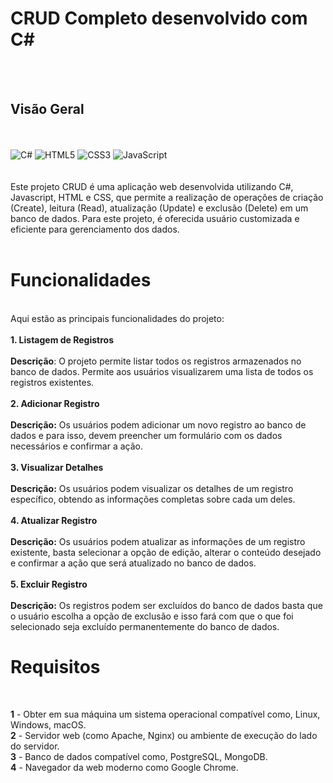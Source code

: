 # CRUD Completo desenvolvido com C#
<br><br>
## Visão Geral
<br><br>
![C#](https://img.shields.io/badge/c%23-%23239120.svg?style=for-the-badge&logo=c-sharp&logoColor=white)
![HTML5](https://img.shields.io/badge/html5-%23E34F26.svg?style=for-the-badge&logo=html5&logoColor=white)
![CSS3](https://img.shields.io/badge/css3-%231572B6.svg?style=for-the-badge&logo=css3&logoColor=white)
![JavaScript](https://img.shields.io/badge/javascript-%23323330.svg?style=for-the-badge&logo=javascript&logoColor=%23F7DF1E)
<br><br><br>
Este projeto CRUD é uma aplicação web desenvolvida utilizando C#, Javascript, HTML e CSS,  que permite a realização de operações de criação (Create), leitura (Read), atualização (Update) e exclusão (Delete) em um banco de dados. Para este projeto, é oferecida usuário customizada e eficiente para gerenciamento dos dados. <br>
<br>

# Funcionalidades
<br>
Aqui estão as principais funcionalidades do projeto:
<br><br>
<b> 1. Listagem de Registros </b><br><br>
<b>Descrição</b>: O projeto permite listar todos os registros armazenados no banco de dados. Permite aos usuários visualizarem uma lista de todos os registros existentes.
<br><br>
<b>2. Adicionar Registro</b><br><br>
<b>Descrição:</b> Os usuários podem adicionar um novo registro ao banco de dados e para isso, devem preencher um formulário com os dados necessários e confirmar a ação.
<br><br>
<b>3. Visualizar Detalhes</b><br><br>
<b>Descrição:</b> Os usuários podem visualizar os detalhes de um registro específico, obtendo as informações completas sobre cada um deles.
<br><br>
<b>4. Atualizar Registro</b><br><br>
<b>Descrição:</b> Os usuários podem atualizar as informações de um registro existente, basta selecionar a opção de edição, alterar o conteúdo desejado e confirmar a ação que será atualizado no banco de dados.
<br><br>
<b>5. Excluir Registro</b><br><br>
<b>Descrição:</b> Os registros podem ser excluídos do banco de dados basta que o usuário escolha a opção de exclusão e isso fará com que o que foi selecionado seja excluído permanentemente do banco de dados.

# Requisitos
<br>

<b>1</b> - Obter em sua máquina um sistema operacional compatível como, Linux, Windows, macOS.<br>
<b>2</b> - Servidor web (como Apache, Nginx) ou ambiente de execução do lado do servidor.<br>
<b>3</b> - Banco de dados compatível como, PostgreSQL, MongoDB.<br>
<b>4</b> - Navegador da web moderno como Google Chrome.<br>

